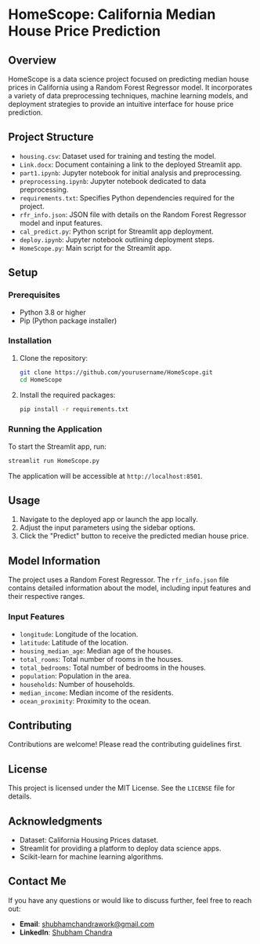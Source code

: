 
# HomeScope: California Median House Price Prediction

## Overview

HomeScope is a data science project focused on predicting median house prices in California using a Random Forest Regressor model. It incorporates a variety of data preprocessing techniques, machine learning models, and deployment strategies to provide an intuitive interface for house price prediction.

## Project Structure

- `housing.csv`: Dataset used for training and testing the model.
- `Link.docx`: Document containing a link to the deployed Streamlit app.
- `part1.ipynb`: Jupyter notebook for initial analysis and preprocessing.
- `preprocessing.ipynb`: Jupyter notebook dedicated to data preprocessing.
- `requirements.txt`: Specifies Python dependencies required for the project.
- `rfr_info.json`: JSON file with details on the Random Forest Regressor model and input features.
- `cal_predict.py`: Python script for Streamlit app deployment.
- `deploy.ipynb`: Jupyter notebook outlining deployment steps.
- `HomeScope.py`: Main script for the Streamlit app.

## Setup

### Prerequisites

- Python 3.8 or higher
- Pip (Python package installer)

### Installation

1. Clone the repository:
   ```bash
   git clone https://github.com/yourusername/HomeScope.git
   cd HomeScope
   ```

2. Install the required packages:
   ```bash
   pip install -r requirements.txt
   ```

### Running the Application

To start the Streamlit app, run:
```bash
streamlit run HomeScope.py
```
The application will be accessible at `http://localhost:8501`.

## Usage

1. Navigate to the deployed app or launch the app locally.
2. Adjust the input parameters using the sidebar options.
3. Click the "Predict" button to receive the predicted median house price.

## Model Information

The project uses a Random Forest Regressor. The `rfr_info.json` file contains detailed information about the model, including input features and their respective ranges.

### Input Features

- `longitude`: Longitude of the location.
- `latitude`: Latitude of the location.
- `housing_median_age`: Median age of the houses.
- `total_rooms`: Total number of rooms in the houses.
- `total_bedrooms`: Total number of bedrooms in the houses.
- `population`: Population in the area.
- `households`: Number of households.
- `median_income`: Median income of the residents.
- `ocean_proximity`: Proximity to the ocean.

## Contributing

Contributions are welcome! Please read the contributing guidelines first.

## License

This project is licensed under the MIT License. See the `LICENSE` file for details.

## Acknowledgments

- Dataset: California Housing Prices dataset.
- Streamlit for providing a platform to deploy data science apps.
- Scikit-learn for machine learning algorithms.

## Contact Me

If you have any questions or would like to discuss further, feel free to reach out:

- **Email**: [shubhamchandrawork@gmail.com](mailto:shubhamchandrawork@gmail.com)
- **LinkedIn**: [Shubham Chandra](https://www.linkedin.com/in/schandra235)
